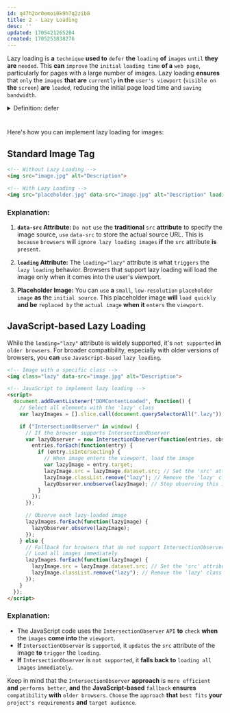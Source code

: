 ```yaml
---
id: q47h2or0emoi0k9h7q2zib8
title: 2 - Lazy Loading
desc: ''
updated: 1705421265204
created: 1705251838276
---
```


Lazy loading is **a** `technique` **used to** `defer` **the** `loading` **of** `images` `until` **they are** `needed`. This **can** `improve` the `initial` `loading time` **of a** `web page`, particularly for pages with a large number of images. Lazy loading **ensures** that `only` the `images` **that are** `currently` **in the** `user's viewport` (`visible on` **the** `screen`) **are** `loaded`, reducing the initial page load time and `saving` `bandwidth`.



<!-- start of 'defer' section -->
<details>
  <summary>Definition: defer</summary>

#
To defer **means to** `delay` **or**  `postpone` **an** `action` **or** `event` **to a** `later time`.

---
</details>
<!-- end of 'defer' section -->



#
Here's how you can implement lazy loading for images:

## Standard Image Tag

```html
<!-- Without Lazy Loading -->
<img src="image.jpg" alt="Description">

<!-- With Lazy Loading -->
<img src="placeholder.jpg" data-src="image.jpg" alt="Description" loading="lazy">
```

### Explanation:

1. **`data-src` Attribute:**
   `Do not` `use` the **traditional** `src` **attribute** to specify the image source, `use` `data-src` to store the actual source URL. This is `because` `browsers` will `ignore lazy loading images` **if** the `src` attribute **is** `present`.

2. **`loading` Attribute:**
   The `loading="lazy"` attribute is what `triggers` the `lazy loading` behavior. Browsers that support lazy loading will load the image only when it comes into the user's viewport.

3. **Placeholder Image:**
   You can `use` **a** `small`, `low-resolution` `placeholder image` **as** the `initial source`. This placeholder image **will** `load quickly` **and be** `replaced by` the `actual image` **when it** `enters` the `viewport`.

## JavaScript-based Lazy Loading

While the `loading="lazy"` attribute is widely supported, it's `not supported` **in** `older browsers`. For broader compatibility, especially with older versions of browsers, you **can** `use` `JavaScript-based` `lazy loading`.

```html
<!-- Image with a specific class -->
<img class="lazy" data-src="image.jpg" alt="Description">

<!-- JavaScript to implement lazy loading -->
<script>
  document.addEventListener("DOMContentLoaded", function() {
    // Select all elements with the 'lazy' class
    var lazyImages = [].slice.call(document.querySelectorAll(".lazy"));

    if ("IntersectionObserver" in window) {
      // If the browser supports IntersectionObserver
      var lazyObserver = new IntersectionObserver(function(entries, observer) {
        entries.forEach(function(entry) {
          if (entry.isIntersecting) {
            // When image enters the viewport, load the image
            var lazyImage = entry.target;
            lazyImage.src = lazyImage.dataset.src; // Set the 'src' attribute to 'data-src'
            lazyImage.classList.remove("lazy"); // Remove the 'lazy' class
            lazyObserver.unobserve(lazyImage); // Stop observing this image
          }
        });
      });

      // Observe each lazy-loaded image
      lazyImages.forEach(function(lazyImage) {
        lazyObserver.observe(lazyImage);
      });
    } else {
      // Fallback for browsers that do not support IntersectionObserver
      // Load all images immediately
      lazyImages.forEach(function(lazyImage) {
        lazyImage.src = lazyImage.dataset.src; // Set the 'src' attribute to 'data-src'
        lazyImage.classList.remove("lazy"); // Remove the 'lazy' class
      });
    }
  });
</script>
```

### Explanation:

- The JavaScript code uses the `IntersectionObserver` `API` **to** `check` **when** the `images` **come into** the `viewport`.
- **If** `IntersectionObserver` is `supported`, it `updates` the `src` attribute of the image **to** `trigger` the `loading`.
- **If** `IntersectionObserver` is `not supported`, it **falls back to** `loading all images` `immediately`.

Keep in mind that the `IntersectionObserver` **approach** is `more efficient` **and** `performs better`, **and** the **JavaScript-based** `fallback` **ensures** `compatibility` **with** `older browsers`. `Choose` the `approach` **that** `best fits` **your** `project's requirements` **and** `target audience`.